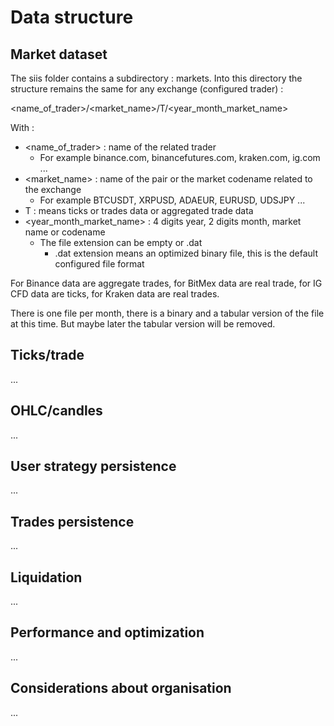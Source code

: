 # Data structure #

## Market dataset ##

The siis folder contains a subdirectory : markets. Into this directory the structure remains the same for any exchange (configured trader) :

<name_of_trader>/<market_name>/T/<year_month_market_name>

With :
  * <name_of_trader> : name of the related trader
    * For example binance.com, binancefutures.com, kraken.com, ig.com ...
  * <market_name> : name of the pair or the market codename related to the exchange
    * For example BTCUSDT, XRPUSD, ADAEUR, EURUSD, UDSJPY ...
  * T : means ticks or trades data or aggregated trade data
  * <year_month_market_name> : 4 digits year, 2 digits month, market name or codename
    * The file extension can be empty or .dat
      * .dat extension means an optimized binary file, this is the default configured file format

For Binance data are aggregate trades, for BitMex data are real trade, for IG CFD data are ticks,
for Kraken data are real trades.

There is one file per month, there is a binary and a tabular version of the file at this time. But maybe later
the tabular version will be removed.

## Ticks/trade ##

...

## OHLC/candles ##

...

## User strategy persistence ##

...

## Trades persistence ##

...

## Liquidation ##

...

## Performance and optimization ##

...

## Considerations about organisation ##

...
